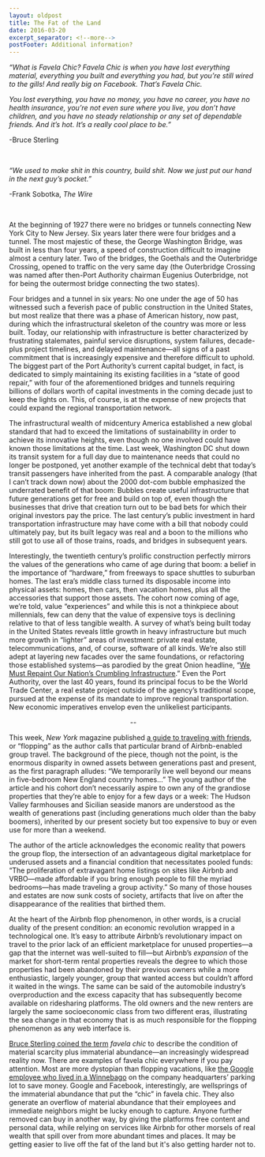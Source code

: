 ```yaml
---
layout: oldpost
title: The Fat of the Land
date: 2016-03-20
excerpt_separator: <!--more-->
postFooter: Additional information?
---
```


<em>“What is Favela Chic? Favela Chic is when you have lost everything material, everything you built and everything you had, but you’re still wired to the gills! And really big on Facebook. That’s Favela Chic.</em>

<em>You lost everything, you have no money, you have no career, you have no health insurance, you’re not even sure where you live, you don’t have children, and you have no steady relationship or any set of dependable friends. And it’s hot. It’s a really cool place to be.”</em>

-Bruce Sterling

&nbsp;

<em>“We used to make shit in this country, build shit. Now we just put our hand in the next guy’s pocket.”</em>

-Frank Sobotka,<em> The Wire</em>

&nbsp;

At the beginning of 1927 there were no bridges or tunnels connecting New York City to New Jersey. Six years later there were four bridges and a tunnel. The most majestic of these, the George Washington Bridge, was built in less than four years, a speed of construction difficult to imagine almost a century later. Two of the bridges, the Goethals and the Outerbridge Crossing, opened to traffic on the very same day (the Outerbridge Crossing was named after then-Port Authority chairman Eugenius Outerbridge, not for being the outermost bridge connecting the two states).

Four bridges and a tunnel in six years: No one under the age of 50 has witnessed such a feverish pace of public construction in the United States, but most realize that there was a phase of American history, now past, during which the infrastructural skeleton of the country was more or less built. Today, our relationship with infrastructure is better characterized by frustrating stalemates, painful service disruptions, system failures, decade-plus project timelines, and delayed maintenance—all signs of a past commitment that is increasingly expensive and therefore difficult to uphold. The biggest part of the Port Authority’s current capital budget, in fact, is dedicated to simply maintaining its existing facilities in a “state of good repair,” with four of the aforementioned bridges and tunnels requiring billions of dollars worth of capital investments in the coming decade just to keep the lights on. This, of course, is at the expense of new projects that could expand the regional transportation network.

The infrastructural wealth of midcentury America established a new global standard that had to exceed the limitations of sustainability in order to achieve its innovative heights, even though no one involved could have known those limitations at the time. Last week, Washington DC shut down its transit system for a full day due to maintenance needs that could no longer be postponed, yet another example of the technical debt that today’s transit passengers have inherited from the past. A comparable analogy (that I can’t track down now) about the 2000 dot-com bubble emphasized the underrated benefit of that boom: Bubbles create useful infrastructure that future generations get for free and build on top of, even though the businesses that drive that creation turn out to be bad bets for which their original investors pay the price. The last century’s public investment in hard transportation infrastructure may have come with a bill that nobody could ultimately pay, but its built legacy was real and a boon to the millions who still got to use all of those trains, roads, and bridges in subsequent years.

Interestingly, the twentieth century’s prolific construction perfectly mirrors the values of the generations who came of age during that boom: a belief in the importance of “hardware,” from freeways to space shuttles to suburban homes. The last era’s middle class turned its disposable income into physical assets: homes, then cars, then vacation homes, plus all the accessories that support those assets. The cohort now coming of age, we’re told, value “experiences” and while this is not a thinkpiece about millennials, few can deny that the value of expensive toys is declining relative to that of less tangible wealth. A survey of what’s being built today in the United States reveals little growth in heavy infrastructure but much more growth in “lighter” areas of investment: private real estate, telecommunications, and, of course, software of all kinds. We’re also still adept at layering new facades over the same foundations, or refactoring those established systems—as parodied by the great Onion headline, “<a href="http://www.theonion.com/blogpost/we-must-repaint-our-nations-crumbling-infrastructu-10860">We Must Repaint Our Nation’s Crumbling Infrastructure</a>.” Even the Port Authority, over the last 40 years, found its principal focus to be the World Trade Center, a real estate project outside of the agency’s traditional scope, pursued at the expense of its mandate to improve regional transportation. New economic imperatives envelop even the unlikeliest participants.
<p style="text-align:center;">--</p>
This week, <em>New </em><em>York</em> magazine published <a href="http://nymag.com/thecut/2016/03/group-vacation-guide-c-v-r.html">a guide to traveling with friends</a>, or “flopping” as the author calls that particular brand of Airbnb-enabled group travel. The background of the piece, though not the point, is the enormous disparity in owned assets between generations past and present, as the first paragraph alludes: “We temporarily live well beyond our means in five-bedroom New England country homes…” The young author of the article and his cohort don’t necessarily aspire to own any of the grandiose properties that they’re able to enjoy for a few days or a week: The Hudson Valley farmhouses and Sicilian seaside manors are understood as the wealth of generations past (including generations much older than the baby boomers), inherited by our present society but too expensive to buy or even use for more than a weekend.

The author of the article acknowledges the economic reality that powers the group flop, the intersection of an advantageous digital marketplace for underused assets and a financial condition that necessitates pooled funds: “The proliferation of extravagant home listings on sites like Airbnb and VRBO—made affordable if you bring enough people to fill the myriad bedrooms—has made traveling a group activity.” So many of those houses and estates are now sunk costs of society, artifacts that live on after the disappearance of the realities that birthed them.

At the heart of the Airbnb flop phenomenon, in other words, is a crucial duality of the present condition: an economic revolution wrapped in a technological one. It’s easy to attribute Airbnb’s revolutionary impact on travel to the prior lack of an efficient marketplace for unused properties—a gap that the internet was well-suited to fill—but Airbnb’s <em>expansion</em> of the market for short-term rental properties reveals the degree to which those properties had been abandoned by their previous owners while a more enthusiastic, largely younger, group that wanted access but couldn’t afford it waited in the wings. The same can be said of the automobile industry’s overproduction and the excess capacity that has subsequently become available on ridesharing platforms. The old owners and the new renters are largely the same socioeconomic class from two different eras, illustrating the sea change in that economy that is as much responsible for the flopping phenomenon as any web interface is.

<a href="http://www.wired.com/2011/02/transcript-of-reboot-11-speech-by-bruce-sterling-25-6-2009/">Bruce Sterling coined the term</a> <em>favela chic</em> to describe the condition of material scarcity plus immaterial abundance—an increasingly widespread reality now. There are examples of favela chic everywhere if you pay attention. Most are more dystopian than flopping vacations, like <a href="http://www.businessinsider.com/couple-lived-in-rv-in-google-parking-lot-2016-3">the Google employee who lived in a Winnebago</a> on the company headquarters’ parking lot to save money. Google and Facebook, interestingly, are wellsprings of the immaterial abundance that put the “chic” in favela chic. They also generate an overflow of material abundance that their employees and immediate neighbors might be lucky enough to capture. Anyone further removed can buy in another way, by giving the platforms free content and personal data, while relying on services like Airbnb for other morsels of real wealth that spill over from more abundant times and places. It may be getting easier to live off the fat of the land but it's also getting harder not to.